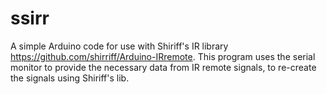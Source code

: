 ssirr
=====

A simple Arduino code for use with Shiriff's IR library https://github.com/shirriff/Arduino-IRremote. This program uses the serial monitor to provide the necessary data from IR remote signals, to re-create the signals using Shiriff's lib.
